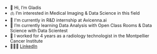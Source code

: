 - 👋 Hi, I’m Gladis
- 🫁 I’m interested in Medical Imaging & Data Science in this field
- 💼 I'm currently in R&D internship at Avicenna.ai
- 🌱 I’m currently learning Data Analysis with Open Class Rooms & Data Science with Data Scientest
- 🏥 I worked for 4 years as a radiology technologist in the Montpellier Cancer Institute 
- 👩🏻‍💻 [LinkedIn](https://www.linkedin.com/in/gladis-valenzuela/)

